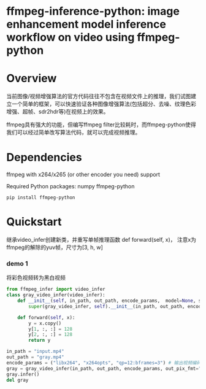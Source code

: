 # ffmpeg-inference-python:  image enhancement model inference workflow on video using ffmpeg-python

# Overview
当前图像/视频增强算法的官方代码往往不包含在视频文件上的推理，我们试图建立一个简单的框架，可以快速验证各种图像增强算法(包括超分、去噪、纹理色彩增强、超帧、sdr2hdr等)在视频上的效果。

ffmpeg具有强大的功能，但编写ffmpeg filter比较耗时，而ffmpeg-python使得我们可以经过简单改写算法代码，就可以完成视频推理。
# Dependencies
ffmpeg with x264/x265 (or other encoder you need) support 

Required Python packages:
numpy
ffmpeg-python
```
pip install ffmpeg-python
```
# Quickstart

继承video_infer创建新类，并重写单帧推理函数 def forward(self, x)， 注意x为ffmpeg的解除的yuv帧，尺寸为[3, h, w]

### demo 1
将彩色视频转为黑白视频
```python
from ffmpeg_infer import video_infer
class gray_video_infer(video_infer):
    def __init__(self, in_path, out_path, encode_params,  model=None, scale=1, in_pix_fmt="yuv444p", out_pix_fmt="yuv444p"):
        super(gray_video_infer, self).__init__(in_path, out_path, encode_params,  model, scale, in_pix_fmt, out_pix_fmt)

    def forward(self, x):
        y = x.copy()
        y[1, :, :] = 128
        y[2, :, :] = 128
        return y

in_path = "input.mp4"
out_path = "gray.mp4"
encode_params = ("libx264", "x264opts", "qp=12:bframes=3") # 输出视频编码参数
gray = gray_video_infer(in_path, out_path, encode_params, out_pix_fmt="yuv444p")
gray.infer()
del gray
``` 

